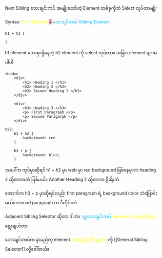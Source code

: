 

Next Sibling ဘေးချင်းကပ် အမျိုးတော်တဲ့ Element တစ်ခုကိုဘဲ Select လုပ်တာမျိုး

 Syntax: <span style="color:rgb(255, 255, 0)">First Element </span> <mark style="background: #FF5582A6;">+</mark> <span style="color:rgb(0, 176, 240)">ဘေးချင်းကပ် Sibling Element</span> 

```
h1 + h2 {

}
```

h1 element ဘေးမှာရှိနေတဲ့ h2 element ကို select လုပ်တာ။ အခြား element များမပါပါ

```
<body> 
	<div>
		<h1> Heading 1 </h1>
		<h2> Heading 2 </h2>
		<h2> Second Heading 2 </h2>
	</div>

	<div>
		<h3> Heading 3 </h3>
		<p> First Paragraph </p>
		<p> Second Paragarph </p>
	</div>

CSS: 
	h1 + h2 {
		background: red
	}

	h3 + p {
		background: blue;
	}

```

အပေါ်က ကုဒ်မှာဆိုရင် h1 + h2 မှာ web မှာ red background ဖြစ်နေမှာက heading 2 ဆိုတာကဘဲ ဖြစ်မယ်။ Another Heading 2 ဆိုတာက ရိုးရိုးဘဲ

အောက်က h3 + p မှာဆိုရင်လည်း first paragraph ရဲ့ background color ဘဲပြောင်းမယ်။ second paragraph က ဒီတိုင်းဘဲ

Adjacent Sibling Selector ဆိုတာ ဒါဘဲ။ <span style="color:rgb(0, 176, 240)">သူ့ဘေးချင်းကပ်</span> <span style="color:rgb(255, 255, 0)">element တစ်ခုထဲကိုသာ</span> ရွေးချယ်တာ

ဘေးချင်းကပ်က နာမည်တူ element <span style="color:rgb(255, 255, 0)">အကုန်လုံးကိုရွေးတာ</span>ကို [[General Sibling Selector]] လို့ခေါ်တယ်။